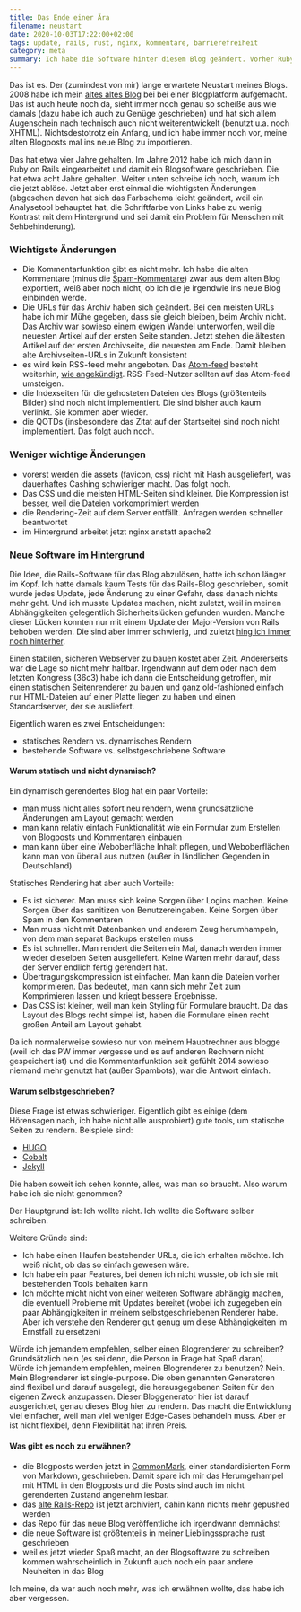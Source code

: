 ```yaml
---
title: Das Ende einer Ära
filename: neustart
date: 2020-10-03T17:22:00+02:00
tags: update, rails, rust, nginx, kommentare, barrierefreiheit
category: meta
summary: Ich habe die Software hinter diesem Blog geändert. Vorher Ruby on Rails, jetzt ein selbstgeschriebener static page generator.
---
```


Das ist es. Der (zumindest von mir) lange erwartete Neustart meines Blogs. 2008 habe ich mein [altes altes Blog](https://stu.blogger.de/) bei bei einer Blogplatform aufgemacht. Das ist auch heute noch da, sieht immer noch genau so scheiße aus wie damals (dazu habe ich auch zu Genüge geschrieben) und hat sich allem Augenschein nach technisch auch nicht weiterentwickelt (benutzt u.a. noch XHTML). Nichtsdestotrotz ein Anfang, und ich habe immer noch vor, meine alten Blogposts mal ins neue Blog zu importieren.

Das hat etwa vier Jahre gehalten. Im Jahre 2012 habe ich mich dann in Ruby on Rails eingearbeitet und damit ein Blogsoftware geschrieben. Die hat etwa acht Jahre gehalten. Weiter unten schreibe ich noch, warum ich die jetzt ablöse. Jetzt aber erst einmal die wichtigsten Änderungen (abgesehen davon hat sich das Farbschema leicht geändert, weil ein Analysetool behauptet hat, die Schriftfarbe von Links habe zu wenig Kontrast mit dem Hintergrund und sei damit ein Problem für Menschen mit Sehbehinderung).

### Wichtigste Änderungen

- Die Kommentarfunktion gibt es nicht mehr. Ich habe die alten Kommentare (minus die [Spam-Kommentare](/blogposts/203)) zwar aus dem alten Blog exportiert, weiß aber noch nicht, ob ich die je irgendwie ins neue Blog einbinden werde.
- Die URLs für das Archiv haben sich geändert. Bei den meisten URLs habe ich mir Mühe gegeben, dass sie gleich bleiben, beim Archiv nicht. Das Archiv war sowieso einem ewigen Wandel unterworfen, weil die neuesten Artikel auf der ersten Seite standen. Jetzt stehen die ältesten Artikel auf der ersten Archivseite, die neuesten am Ende. Damit bleiben alte Archivseiten-URLs in Zukunft konsistent
- es wird kein RSS-feed mehr angeboten. Das [Atom-feed](/feed.atom) besteht weiterhin, [wie angekündigt](/blogposts/236). RSS-Feed-Nutzer sollten auf das Atom-feed umsteigen.
- die Indexseiten für die gehosteten Dateien des Blogs (größtenteils Bilder) sind noch nicht implementiert. Die sind bisher auch kaum verlinkt. Sie kommen aber wieder.
- die QOTDs (insbesondere das Zitat auf der Startseite) sind noch nicht implementiert. Das folgt auch noch.

### Weniger wichtige Änderungen

- vorerst werden die assets (favicon, css) nicht mit Hash ausgeliefert, was dauerhaftes Cashing schwieriger macht. Das folgt noch.
- Das CSS und die meisten HTML-Seiten sind kleiner. Die Kompression ist besser, weil die Dateien vorkomprimiert werden
- die Rendering-Zeit auf dem Server entfällt. Anfragen werden schneller beantwortet
- im Hintergrund arbeitet jetzt nginx anstatt apache2

### Neue Software im Hintergrund

Die Idee, die Rails-Software für das Blog abzulösen, hatte ich schon länger im Kopf. Ich hatte damals kaum Tests für das Rails-Blog geschrieben, somit wurde jedes Update, jede Änderung zu einer Gefahr, dass danach nichts mehr geht. Und ich musste Updates machen, nicht zuletzt, weil in meinen Abhängigkeiten gelegentlich Sicherheitslücken gefunden wurden. Manche dieser Lücken konnten nur mit einem Update der Major-Version von Rails behoben werden. Die sind aber immer schwierig, und zuletzt [hing ich immer noch hinterher](/blogposts/227).

Einen stabilen, sicheren Webserver zu bauen kostet aber Zeit. Andererseits war die Lage so nicht mehr haltbar. Irgendwann auf dem oder nach dem letzten Kongress (36c3) habe ich dann die Entscheidung getroffen, mir einen statischen Seitenrenderer zu bauen und ganz old-fashioned einfach nur HTML-Dateien auf einer Platte liegen zu haben und einen Standardserver, der sie ausliefert.

Eigentlich waren es zwei Entscheidungen:
- statisches Rendern vs. dynamisches Rendern
- bestehende Software vs. selbstgeschriebene Software

#### Warum statisch und nicht dynamisch?

Ein dynamisch gerendertes Blog hat ein paar Vorteile:
- man muss nicht alles sofort neu rendern, wenn grundsätzliche Änderungen am Layout gemacht werden
- man kann relativ einfach Funktionalität wie ein Formular zum Erstellen von Blogposts und Kommentaren einbauen
- man kann über eine Weboberfläche Inhalt pflegen, und Weboberflächen kann man von überall aus nutzen (außer in ländlichen Gegenden in Deutschland)

Statisches Rendering hat aber auch Vorteile:
- Es ist sicherer. Man muss sich keine Sorgen über Logins machen. Keine Sorgen über das sanitizen von Benutzereingaben. Keine Sorgen über Spam in den Kommentaren
- Man muss nicht mit Datenbanken und anderem Zeug herumhampeln, von dem man separat Backups erstellen muss
- Es ist schneller. Man rendert die Seiten ein Mal, danach werden immer wieder dieselben Seiten ausgeliefert. Keine Warten mehr darauf, dass der Server endlich fertig gerendert hat.
- Übertragungskompression ist einfacher. Man kann die Dateien vorher komprimieren. Das bedeutet, man kann sich mehr Zeit zum Komprimieren lassen und kriegt bessere Ergebnisse.
- Das CSS ist kleiner, weil man kein Styling für Formulare braucht. Da das Layout des Blogs recht simpel ist, haben die Formulare einen recht großen Anteil am Layout gehabt.

Da ich normalerweise sowieso nur von meinem Hauptrechner aus blogge (weil ich das PW immer vergesse und es auf anderen Rechnern nicht gespeichert ist) und die Kommentarfunktion seit gefühlt 2014 sowieso niemand mehr genutzt hat (außer Spambots), war die Antwort einfach.

#### Warum selbstgeschrieben?

Diese Frage ist etwas schwieriger. Eigentlich gibt es einige (dem Hörensagen nach, ich habe nicht alle ausprobiert) gute tools, um statische Seiten zu rendern. Beispiele sind:
- [HUGO](https://gohugo.io/)
- [Cobalt](https://github.com/cobalt-org/cobalt.rs)
- [Jekyll](https://jekyllrb.com/)

Die haben soweit ich sehen konnte, alles, was man so braucht. Also warum habe ich sie nicht genommen?

Der Hauptgrund ist: Ich wollte nicht. Ich wollte die Software selber schreiben.

Weitere Gründe sind:
- Ich habe einen Haufen bestehender URLs, die ich erhalten möchte. Ich weiß nicht, ob das so einfach gewesen wäre.
- Ich habe ein paar Features, bei denen ich nicht wusste, ob ich sie mit bestehenden Tools behalten kann
- Ich möchte micht nicht von einer weiteren Software abhängig machen, die eventuell Probleme mit Updates bereitet (wobei ich zugegeben ein paar Abhängigkeiten in meinem selbstgeschriebenen Renderer habe. Aber ich verstehe den Renderer gut genug um diese Abhängigkeiten im Ernstfall zu ersetzen)

Würde ich jemandem empfehlen, selber einen Blogrenderer zu schreiben? Grundsätzlich nein (es sei denn, die Person in Frage hat Spaß daran). Würde ich jemandem empfehlen, meinen Blogrenderer zu benutzen? Nein. Mein Blogrenderer ist single-purpose. Die oben genannten Generatoren sind flexibel und darauf ausgelegt, die herausgegebenen Seiten für den eigenen Zweck anzupassen. Dieser Bloggenerator hier ist darauf ausgerichtet, genau dieses Blog hier zu rendern. Das macht die Entwicklung viel einfacher, weil man viel weniger Edge-Cases behandeln muss. Aber er ist nicht flexibel, denn Flexibilität hat ihren Preis.

#### Was gibt es noch zu erwähnen?

- die Blogposts werden jetzt in [CommonMark](https://commonmark.org/), einer standardisierten Form von Markdown, geschrieben. Damit spare ich mir das Herumgehampel mit HTML in den Blogposts und die Posts sind auch im nicht gerenderten Zustand angenehm lesbar.
- das [alte Rails-Repo](https://github.com/GKnirps/stublog) ist jetzt archiviert, dahin kann nichts mehr gepushed werden
- das Repo für das neue Blog veröffentliche ich irgendwann demnächst
- die neue Software ist größtenteils in meiner Lieblingssprache [rust](https://www.rust-lang.org/) geschrieben
- weil es jetzt wieder Spaß macht, an der Blogsoftware zu schreiben kommen wahrscheinlich in Zukunft auch noch ein paar andere Neuheiten in das Blog

Ich meine, da war auch noch mehr, was ich erwähnen wollte, das habe ich aber vergessen.

